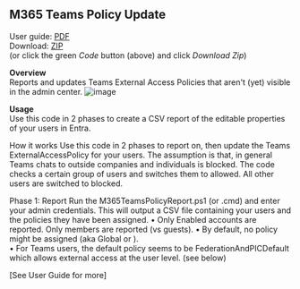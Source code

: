 ## M365 Teams Policy Update 
User guide: [PDF](https://github.com/ITAutomator/M365-Teams-Policy-Update/blob/main/M365%20Teams%20Policy%20Update%20Readme.pdf)   
Download: [ZIP](https://github.com/ITAutomator/M365-Teams-Policy-Update/archive/refs/heads/main.zip)   
(or click the green *Code* button (above) and click *Download Zip*)    

**Overview**   
Reports and updates Teams External Access Policies that aren't (yet) visible in the admin center. 
![image](https://github.com/ITAutomator/M365-Teams-Policy-Update/assets/135157036/ac157400-abac-4ef6-8813-42bbed6b5fb8)




**Usage**   
Use this code in 2 phases to create a CSV report of the editable properties of your users in Entra. 

How it works
Use this code in 2 phases to report on, then update the Teams ExternalAccessPolicy for your users.
The assumption is that, in general Teams chats to outside companies and individuals is blocked.  The code checks a certain group of users and switches them to allowed.  All other users are switched to blocked.

Phase 1: Report
Run the M365TeamsPolicyReport.ps1 (or .cmd) and enter your admin credentials.
This will output a CSV file containing your users and the policies they have been assigned.
•	Only Enabled accounts are reported.  Only members are reported (vs guests).
•	By default, no policy might be assigned (aka Global or <none>).  
•	For Teams users, the default policy seems to be FederationAndPICDefault which allows external access at the user level. (see below)


[See User Guide for more]
